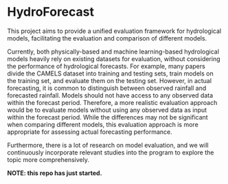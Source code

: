 <!--
 * @Author: Wenyu Ouyang
 * @Date: 2023-10-29 17:35:04
 * @LastEditTime: 2024-05-30 09:09:18
 * @LastEditors: Wenyu Ouyang
 * @Description: Hydro forecast
 * @FilePath: \hydroevaluate\README.md
 * Copyright (c) 2023-2024 Wenyu Ouyang. All rights reserved.
-->
# HydroForecast

This project aims to provide a unified evaluation framework for hydrological models, facilitating the evaluation and comparison of different models.

Currently, both physically-based and machine learning-based hydrological models heavily rely on existing datasets for evaluation, without considering the performance of hydrological forecasts. For example, many papers divide the CAMELS dataset into training and testing sets, train models on the training set, and evaluate them on the testing set. However, in actual forecasting, it is common to distinguish between observed rainfall and forecasted rainfall. Models should not have access to any observed data within the forecast period. Therefore, a more realistic evaluation approach would be to evaluate models without using any observed data as input within the forecast period. While the differences may not be significant when comparing different models, this evaluation approach is more appropriate for assessing actual forecasting performance.

Furthermore, there is a lot of research on model evaluation, and we will continuously incorporate relevant studies into the program to explore the topic more comprehensively.

**NOTE: this repo has just started.**
